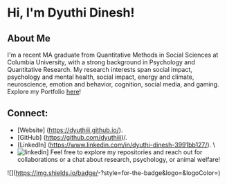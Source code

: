 # Hi, I'm Dyuthi Dinesh!
## About Me
I'm a recent MA graduate from Quantitative Methods in Social Sciences at Columbia University, with a strong background in Psychology and Quantitative Research. My research interests span social impact, psychology and mental health, social impact, energy and climate, neuroscience, emotion and behavior, cognition, social media, and gaming.
Explore my Portfolio [here](https://github.com/dyuthiii/Portfolio-Guide.git)!

## Connect:
* [Website] (https://dyuthiii.github.io/).
* [GitHub] (https://github.com/dyuthiii)/.
* [LinkedIn] (https://www.linkedin.com/in/dyuthi-dinesh-3991bb127/). \
* ![linkedin](https://img.shields.io/badge/Linkedin-0e76a8?style=for-the-badge&logo=Linkedin&logoColor=white)]
Feel free to explore my repositories and reach out for collaborations or a chat about research, psychology, or animal welfare!

![<Badge Name>](https://img.shields.io/badge/<Badge Text>-<Background Color>?style=for-the-badge&logo=<Icon Name>&logoColor=<Logo Color>)
